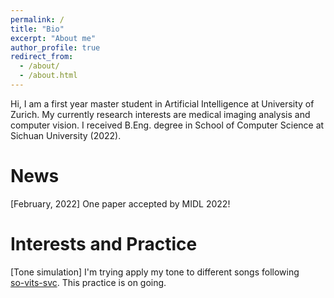 ```yaml
---
permalink: /
title: "Bio"
excerpt: "About me"
author_profile: true
redirect_from: 
  - /about/
  - /about.html
---
```


Hi, I am a first year master student in Artificial Intelligence at  University of Zurich. My currently research interests are medical imaging analysis and computer vision. I received B.Eng. degree in School of Computer Science at Sichuan University (2022).

News
======
[February, 2022] One paper accepted by MIDL 2022!

Interests and Practice
======
[Tone simulation] I'm trying apply my tone to different songs following <br> <a href="https://github.com/svc-develop-team/so-vits-svc"  target="opentype">so-vits-svc</a>. This practice is on going.


